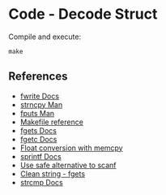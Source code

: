 # Code - Decode Struct
Compile and execute:
```shell
make
```

## References
- [fwrite Docs](https://learn.microsoft.com/es-es/cpp/c-runtime-library/reference/fwrite?view=msvc-170)
- [strncpy Man](https://linux.die.net/man/3/strncpy)
- [fputs Man](https://man7.org/linux/man-pages/man3/fputs.3p.html)
- [Makefile reference](https://github.com/antoniosarosi/mem_alloc_c/blob/master/Makefile)
- [fgets Docs](https://learn.microsoft.com/es-es/cpp/c-runtime-library/reference/fgets-fgetws?view=msvc-170)
- [fgetc Docs](https://learn.microsoft.com/es-es/cpp/c-runtime-library/reference/fgetc-fgetwc?view=msvc-170)
- [Float conversion with memcpy](https://stackoverflow.com/questions/57527663/c-store-float-to-char-array-and-reverse)
- [sprintf Docs](https://learn.microsoft.com/es-es/cpp/c-runtime-library/reference/sprintf-sprintf-l-swprintf-swprintf-l-swprintf-l?view=msvc-170)
- [Use safe alternative to scanf](http://sekrit.de/webdocs/c/beginners-guide-away-from-scanf.html)
- [Clean string - fgets](https://stackoverflow.com/questions/2693776/removing-trailing-newline-character-from-fgets-input)
- [strcmp Docs](https://cplusplus.com/reference/cstring/strcmp/)
